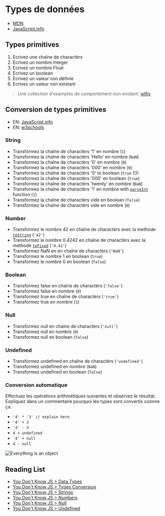 # Types de données

+ [MDN](https://developer.mozilla.org/en-US/docs/Web/JavaScript/Data_structures)
+ [JavaScript.info](https://javascript.info/types)

## Types primitives
1. Ecrivez une chaîne de charactèrs
2. Ecrivez un nombre Integer
3. Ecrivez un nombre Float
4. Ecrivez un boolean
5. Ecrivez un valeur non définie
6. Ecrivez un valeur non existant

> Une collection d'examples de comportement non-evidant: [wtfjs](https://github.com/denysdovhan/wtfjs)

## Conversion de types primitives
+ EN: [JavaScript.info](https://javascript.info/type-conversions)
+ EN: [w3schools](https://www.w3schools.com/js/js_type_conversion.asp)

### String
+ Transformez la chaîne de charactèrs '1' en nombre (`1`)
+ Transformez la chaîne de charactèrs 'Hello' en nombre (`NaN`)
+ Transformez la chaîne de charactèrs '0' en nombre (`0`)
+ Transformez la chaîne de charactèrs '000' en nombre (`0`)
+ Transformez la chaîne de charactèrs '0' to boolean (`true` (!))
+ Transformez la chaîne de charactèrs '000' en boolean (`true`)
+ Transformez la chaîne de charactèrs 'twenty' en nombre (`NaN`)
+ Transformez la chaîne de charactèrs '1' en nombre with [`parseInt`](https://developer.mozilla.org/en-US/docs/Web/JavaScript/Reference/Global_Objects/parseInt) function (`1`)
+ Transformez la chaîne de charactèrs vide en boolean (`false`)
+ Transformez la chaîne de charactèrs vide en nombre (`0`)

### Number
+ Transformez le nombre 42 en chaîne de charactèrs avec la methode [`toString`](https://developer.mozilla.org/en-US/docs/Web/JavaScript/Reference/Global_Objects/Number/toString) (`'42'`)
+ Transformez le nombre 0.4242 en chaîne de charactèrs avec la methode [`toFixed`](https://developer.mozilla.org/en-US/docs/Web/JavaScript/Reference/Global_Objects/Number/toFixed) (`'0.42'`)
+ Transformez NaN en en chaîne de charactèrs (`'NaN'`)
+ Transformez le nombre 1 en boolean (`true`)
+ Transformez le nombre 0 en boolean (`false`)

### Boolean
+ Transformez false en chaîne de charactèrs (`'false'`)
+ Transformez false en nombre (`0`)
+ Transformez true en chaîne de charactèrs (`'true'`)
+ Transformez true en nombre (`1`)

### Null
+ Transformez null en chaîne de charactèrs (`'null'`)
+ Transformez null en nombre (`0`)
+ Transformez null en boolean (`false`)

### Undefined
+ Transformez undefined en chaîne de charactèrs (`'undefined'`)
+ Transformez undefined en nombre (`NaN`)
+ Transformez undefined en boolean (`false`)

### Conversion automatique
Effectuez les opérations arithmétiques suivantes et observez le résultat.
Expliquez dans un commentaire pourquoi les types sont convertis comme ça.
+ `'4' * '3' // explain here`
+ `'4' + 3`
+ `'4' - 3`
+ `4 + undefined`
+ `'4' + null`
+ `4 - null`

![Everything is an object](https://i.ibb.co/L5YC14q/terrible-mistake-js.jpg)

## Reading List

+ [You Don't Know JS > Data Types](https://github.com/getify/You-Dont-Know-JS/blob/master/types%20%26%20grammar/ch1.md)
+ [You Don't Know JS > Types Conversion](https://github.com/getify/You-Dont-Know-JS/blob/master/types%20%26%20grammar/ch4.md)
+ [You Don't Know JS > Strings](https://github.com/getify/You-Dont-Know-JS/blob/master/types%20%26%20grammar/ch2.md#strings)
+ [You Don't Know JS > Numbers](https://github.com/getify/You-Dont-Know-JS/blob/master/types%20%26%20grammar/ch2.md#numbers)
+ [You Don't Know JS > Null](https://github.com/getify/You-Dont-Know-JS/blob/master/types%20%26%20grammar/ch2.md#the-non-value-values)
+ [You Don't Know JS > Undefined](https://github.com/getify/You-Dont-Know-JS/blob/master/types%20%26%20grammar/ch2.md#undefined)
